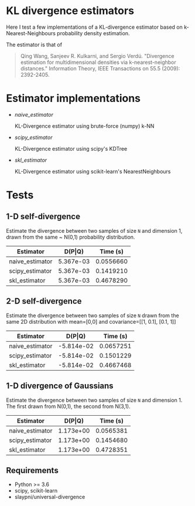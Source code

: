 # KL divergence estimators

Here I test a few implementations of a KL-divergence estimator
based on k-Nearest-Neighbours probability density estimation.

The estimator is that of 

> Qing Wang, Sanjeev R. Kulkarni, and Sergio Verdú. "Divergence estimation for multidimensional densities via k-nearest-neighbor distances." Information Theory, IEEE Transactions on 55.5 (2009): 2392-2405.

# Estimator implementations


 - *naive_estimator*

    KL-Divergence estimator using brute-force (numpy) k-NN

 - *scipy_estimator*

    KL-Divergence estimator using scipy's KDTree

 - *skl_estimator*

    KL-Divergence estimator using scikit-learn's NearestNeighbours


# Tests



## 1-D self-divergence
 Estimate the divergence between two samples of size `N` and dimension
    1, drawn from the same ~ N(0,1) probability distribution.

|    Estimator    |  D(P\|Q) | Time (s)|
|-----------------|----------|---------|
|naive_estimator  | 5.367e-03|0.0556660|
|scipy_estimator  | 5.367e-03|0.1419210|
|skl_estimator    | 5.367e-03|0.4678290|



## 2-D self-divergence
 Estimate the divergence between two samples of size `N` drawn
    from the same 2D distribution with
    mean=[0,0] and covariance=[[1, 0.1], [0.1, 1]] 

|    Estimator    |  D(P\|Q) | Time (s)|
|-----------------|----------|---------|
|naive_estimator  |-5.814e-02|0.0657251|
|scipy_estimator  |-5.814e-02|0.1501229|
|skl_estimator    |-5.814e-02|0.4667468|



## 1-D divergence of Gaussians
 Estimate the divergence between two samples of size `N` and dimension
    1. The first drawn from N(0,1), the second from N(3,1).

|    Estimator    |  D(P\|Q) | Time (s)|
|-----------------|----------|---------|
|naive_estimator  | 1.173e+00|0.0565381|
|scipy_estimator  | 1.173e+00|0.1454680|
|skl_estimator    | 1.173e+00|0.4728351|




## Requirements

- Python >= 3.6
- scipy, scikit-learn 
- slaypni/universal-divergence